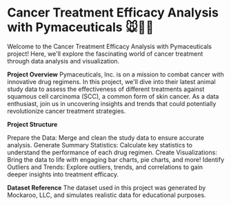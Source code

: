 # Cancer Treatment Efficacy Analysis with Pymaceuticals 🐭💉🔬

Welcome to the Cancer Treatment Efficacy Analysis with Pymaceuticals project! Here, we'll explore the fascinating world of cancer treatment through data analysis and visualization.

**Project Overview**
Pymaceuticals, Inc. is on a mission to combat cancer with innovative drug regimens. In this project, we'll dive into their latest animal study data to assess the effectiveness of different treatments against squamous cell carcinoma (SCC), a common form of skin cancer. As a data enthusiast, join us in uncovering insights and trends that could potentially revolutionize cancer treatment strategies.

**Project Structure**

Prepare the Data: Merge and clean the study data to ensure accurate analysis.
Generate Summary Statistics: Calculate key statistics to understand the performance of each drug regimen.
Create Visualizations: Bring the data to life with engaging bar charts, pie charts, and more!
Identify Outliers and Trends: Explore outliers, trends, and correlations to gain deeper insights into treatment efficacy.

**Dataset Reference**
The dataset used in this project was generated by Mockaroo, LLC, and simulates realistic data for educational purposes.
